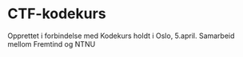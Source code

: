 # CTF-kodekurs
Opprettet i forbindelse med Kodekurs holdt i Oslo, 5.april. Samarbeid mellom Fremtind og NTNU

